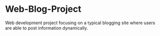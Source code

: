 # Web-Blog-Project
Web development project focusing on a typical blogging site where users are able to post information dynamically.
